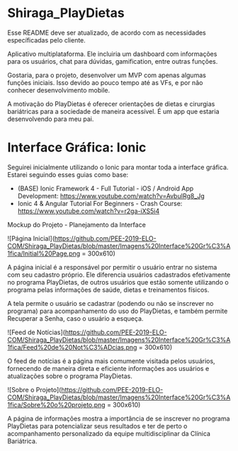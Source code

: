 # Shiraga_PlayDietas
Esse README deve ser atualizado, de acordo com as necessidades específicadas pelo cliente.

Aplicativo multiplataforma. Ele incluiria um dashboard com informações para os usuários, chat para dúvidas, gamification, entre outras funções.

Gostaria, para o projeto, desenvolver um MVP com apenas algumas funções iniciais. Isso devido ao pouco tempo até as VFs, e por não conhecer desenvolvimento mobile.

A motivação do PlayDietas é oferecer orientações de dietas e cirurgias bariátricas para a sociedade de maneira acessível. É um app que estaria desenvolvendo para meu pai.


# Interface Gráfica: Ionic
Seguirei inicialmente utilizando o Ionic para montar toda a interface gráfica. Estarei seguindo esses guias como base:
 - (BASE) Ionic Framework 4 - Full Tutorial - iOS / Android App Development: https://www.youtube.com/watch?v=AvbuIRg8_Jg
 - Ionic 4 & Angular Tutorial For Beginners - Crash Course: https://www.youtube.com/watch?v=r2ga-iXS5i4

Mockup do Projeto - Planejamento da Interface

![Página Inicial](https://github.com/PEE-2019-ELO-COM/Shiraga_PlayDietas/blob/master/Imagens%20Interface%20Gr%C3%A1fica/Initial%20Page.png = 300x610)

A página inicial é a responsável por permitir o usuário entrar no sistema com seu cadastro próprio. Ele diferencia usuários cadastrados efetivamente no programa PlayDietas, de outros usuários que estão somente utilizando o programa pelas informações de saúde, dietas e treinamentos físicos.

A tela permite o usuário se cadastrar (podendo ou não se inscrever no programa) para acompanhamento do uso do PlayDietas, e também permite Recuperar a Senha, caso o usuário a esqueça.



![Feed de Notícias](https://github.com/PEE-2019-ELO-COM/Shiraga_PlayDietas/blob/master/Imagens%20Interface%20Gr%C3%A1fica/Feed%20de%20Not%C3%ADcias.png = 300x610)

O feed de notícias é a página mais comumente visitada pelos usuários, fornecendo de maneira direta e eficiente informações aos usuários e atualizações sobre o programa PlayDietas.



![Sobre o Projeto](https://github.com/PEE-2019-ELO-COM/Shiraga_PlayDietas/blob/master/Imagens%20Interface%20Gr%C3%A1fica/Sobre%20o%20projeto.png = 300x610)

A página de informações mostra a importância de se inscrever no programa PlayDietas para potencializar seus resultados e ter de perto o acompanhamento personalizado da equipe multidisciplinar da Clínica Bariátrica.